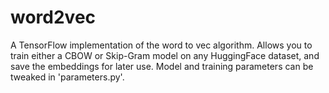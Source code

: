 # word2vec

A TensorFlow implementation of the word to vec algorithm.
Allows you to train either a CBOW or Skip-Gram model on any HuggingFace dataset, and save the embeddings for later use.
Model and training parameters can be tweaked in 'parameters.py'.
